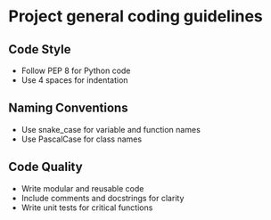 # Project general coding guidelines

## Code Style

- Follow PEP 8 for Python code
- Use 4 spaces for indentation

## Naming Conventions

- Use snake_case for variable and function names
- Use PascalCase for class names

## Code Quality

- Write modular and reusable code
- Include comments and docstrings for clarity
- Write unit tests for critical functions
